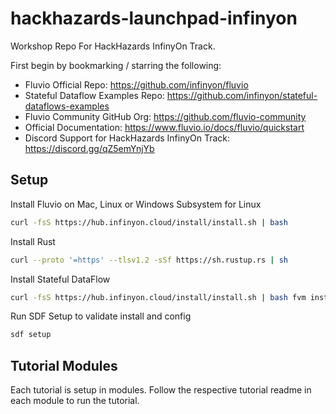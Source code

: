 # hackhazards-launchpad-infinyon
Workshop Repo For HackHazards InfinyOn Track.

First begin by bookmarking / starring the following:

- Fluvio Official Repo: https://github.com/infinyon/fluvio
- Stateful Dataflow Examples Repo: https://github.com/infinyon/stateful-dataflows-examples
- Fluvio Community GitHub Org: https://github.com/fluvio-community
- Official Documentation: https://www.fluvio.io/docs/fluvio/quickstart
- Discord Support for HackHazards InfinyOn Track: https://discord.gg/qZ5emYnjYb


## Setup
Install Fluvio on Mac, Linux or Windows Subsystem for Linux

```bash
curl -fsS https://hub.infinyon.cloud/install/install.sh | bash
```

Install Rust

```bash
curl --proto '=https' --tlsv1.2 -sSf https://sh.rustup.rs | sh
```

Install Stateful DataFlow

```bash
curl -fsS https://hub.infinyon.cloud/install/install.sh | bash fvm install sdf-beta9
```

Run SDF Setup to validate install and config

```bash
sdf setup
```

## Tutorial Modules

Each tutorial is setup in modules. Follow the respective tutorial readme in each module to run the tutorial.



